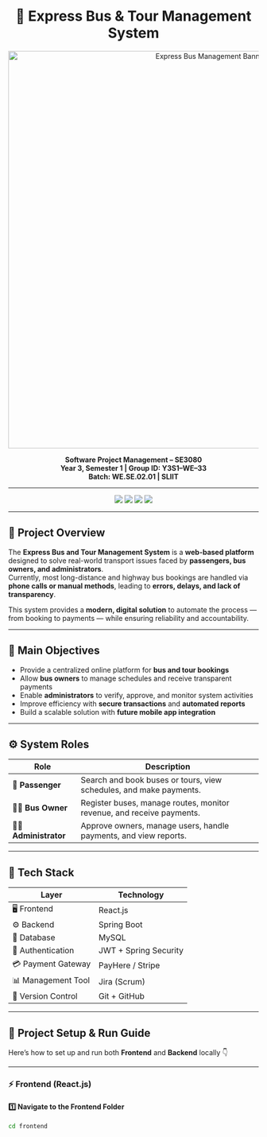 <h1 align="center">🚌 Express Bus & Tour Management System</h1>

<p align="center">
  <img src="./assets/bus-banner-dark.png" alt="Express Bus Management Banner" width="800"/>
</p>

<p align="center">
  <b>Software Project Management – SE3080</b><br/>
  <b>Year 3, Semester 1 | Group ID: Y3S1–WE–33</b><br/>
  <b>Batch: WE.SE.02.01 | SLIIT</b>
</p>

---

<p align="center">
  <img src="https://img.shields.io/badge/Frontend-React-20232A?style=for-the-badge&logo=react&logoColor=61DAFB"/>
  <img src="https://img.shields.io/badge/Backend-Spring%20Boot-2E2E2E?style=for-the-badge&logo=springboot&logoColor=6DB33F"/>
  <img src="https://img.shields.io/badge/Database-MySQL-0D1117?style=for-the-badge&logo=mysql&logoColor=4479A1"/>
  <img src="https://img.shields.io/badge/Methodology-Scrum-black?style=for-the-badge&logo=agile&logoColor=white"/>
</p>

---

## 🧠 Project Overview

The **Express Bus and Tour Management System** is a **web-based platform** designed to solve real-world transport issues faced by **passengers, bus owners, and administrators**.  
Currently, most long-distance and highway bus bookings are handled via **phone calls or manual methods**, leading to **errors, delays, and lack of transparency**.  

This system provides a **modern, digital solution** to automate the process — from booking to payments — while ensuring reliability and accountability.

---

## 🎯 Main Objectives

- Provide a centralized online platform for **bus and tour bookings**  
- Allow **bus owners** to manage schedules and receive transparent payments  
- Enable **administrators** to verify, approve, and monitor system activities  
- Improve efficiency with **secure transactions** and **automated reports**  
- Build a scalable solution with **future mobile app integration**

---

## ⚙️ System Roles

| Role | Description |
|------|--------------|
| 👤 **Passenger** | Search and book buses or tours, view schedules, and make payments. |
| 🧑‍💼 **Bus Owner** | Register buses, manage routes, monitor revenue, and receive payments. |
| 🧑‍💻 **Administrator** | Approve owners, manage users, handle payments, and view reports. |

---

## 🧩 Tech Stack

| Layer | Technology |
|-------|-------------|
| 🖥️ Frontend | React.js |
| ⚙️ Backend | Spring Boot |
| 💾 Database | MySQL |
| 🔐 Authentication | JWT + Spring Security |
| 💳 Payment Gateway | PayHere / Stripe |
| 📊 Management Tool | Jira (Scrum) |
| 🧪 Version Control | Git + GitHub |

---

## 🚀 Project Setup & Run Guide

Here’s how to set up and run both **Frontend** and **Backend** locally 👇

---

### ⚡ Frontend (React.js)

#### 1️⃣ Navigate to the Frontend Folder
```bash
cd frontend
